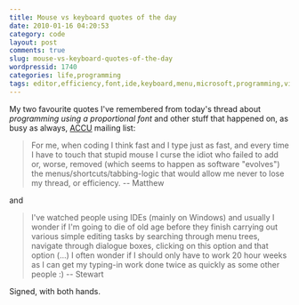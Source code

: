 ```yaml
---
title: Mouse vs keyboard quotes of the day
date: 2010-01-16 04:20:53
category: code
layout: post
comments: true
slug: mouse-vs-keyboard-quotes-of-the-day
wordpressid: 1740
categories: life,programming
tags: editor,efficiency,font,ide,keyboard,menu,microsoft,programming,vim,visual c++,visual studio
---
```


My two favourite quotes I've remembered from today's thread about _programming using a proportional font_ and other stuff that happened on, as busy as always, [ACCU](http://accu.org) mailing list:

> For me, when coding I think fast and I type just as fast, and every time
> I have to touch that stupid mouse I curse the idiot who failed to add or, worse,
> removed (which seems to happen as software "evolves") the menus/shortcuts/tabbing-logic
> that would allow me never to lose my thread, or efficiency.
-- Matthew


and


> I've watched people using IDEs (mainly on Windows) and usually I wonder if
> I'm going to die of old age before they finish carrying out various simple
> editing tasks by searching through menu trees, navigate through dialogue boxes,
> clicking on this option and that option (...) I often wonder if I should only
> have to work 20 hour weeks as I can get my typing-in work done twice as quickly
> as some other people :)
-- Stewart


Signed, with both hands.
